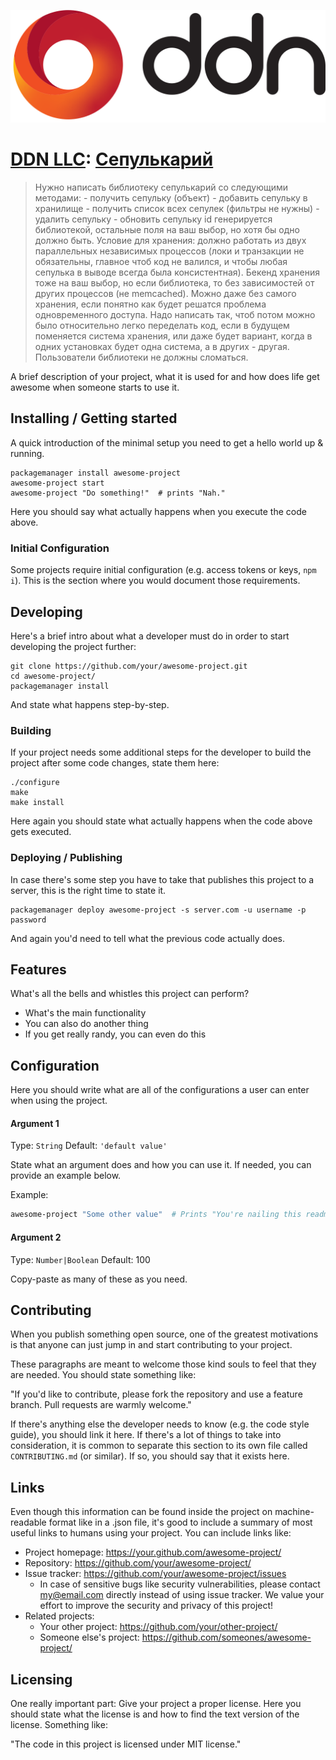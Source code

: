 ![Logo of the project](./data/media/image/Logo.svg)

# [DDN LLC](https://ddn.com): [Сепулькарий](./data/introduction/Task_1-Introduction.pdf)
> Нужно написать библиотеку сепулькарий со следующими методами: - получить 
> сепульку (объект) - добавить сепульку в хранилище - получить список всех
> сепулек (фильтры не нужны) - удалить сепульку - обновить сепульку id
> генерируется библиотекой, остальные поля на ваш выбор, но хотя бы одно должно
> быть. Условие для хранения: должно работать из двух параллельных независимых
> процессов (локи и транзакции не обязательны, главное чтоб код не  валился, и
> чтобы любая сепулька в выводе всегда была консистентная). Бекенд хранения тоже
> на ваш выбор, но если библиотека, то без  зависимостей от других процессов
> (не memcached). Можно даже без самого  хранения, если понятно как будет
> решатся проблема одновременного  доступа. Надо написать так, чтоб потом можно
> было относительно легко переделать  код, если в будущем поменяется система
> хранения, или даже будет  вариант, когда в одних установках будет одна
> система, а в других -  другая. Пользователи библиотеки не должны сломаться.


A brief description of your project, what it is used for and how does life get
awesome when someone starts to use it.

## Installing / Getting started

A quick introduction of the minimal setup you need to get a hello world up &
running.

```shell
packagemanager install awesome-project
awesome-project start
awesome-project "Do something!"  # prints "Nah."
```

Here you should say what actually happens when you execute the code above.

### Initial Configuration

Some projects require initial configuration (e.g. access tokens or keys,
`npm i`).
This is the section where you would document those requirements.

## Developing

Here's a brief intro about what a developer must do in order to start developing
the project further:

```shell
git clone https://github.com/your/awesome-project.git
cd awesome-project/
packagemanager install
```

And state what happens step-by-step.

### Building

If your project needs some additional steps for the developer to build the
project after some code changes, state them here:

```shell
./configure
make
make install
```

Here again you should state what actually happens when the code above gets
executed.

### Deploying / Publishing

In case there's some step you have to take that publishes this project to a
server, this is the right time to state it.

```shell
packagemanager deploy awesome-project -s server.com -u username -p password
```

And again you'd need to tell what the previous code actually does.

## Features

What's all the bells and whistles this project can perform?
* What's the main functionality
* You can also do another thing
* If you get really randy, you can even do this

## Configuration

Here you should write what are all of the configurations a user can enter when
using the project.

#### Argument 1
Type: `String`
Default: `'default value'`

State what an argument does and how you can use it. If needed, you can provide
an example below.

Example:
```bash
awesome-project "Some other value"  # Prints "You're nailing this readme!"
```

#### Argument 2
Type: `Number|Boolean`
Default: 100

Copy-paste as many of these as you need.

## Contributing

When you publish something open source, one of the greatest motivations is that
anyone can just jump in and start contributing to your project.

These paragraphs are meant to welcome those kind souls to feel that they are
needed. You should state something like:

"If you'd like to contribute, please fork the repository and use a feature
branch. Pull requests are warmly welcome."

If there's anything else the developer needs to know (e.g. the code style
guide), you should link it here. If there's a lot of things to take into
consideration, it is common to separate this section to its own file called
`CONTRIBUTING.md` (or similar). If so, you should say that it exists here.

## Links

Even though this information can be found inside the project on machine-readable
format like in a .json file, it's good to include a summary of most useful
links to humans using your project. You can include links like:

- Project homepage: https://your.github.com/awesome-project/
- Repository: https://github.com/your/awesome-project/
- Issue tracker: https://github.com/your/awesome-project/issues
  - In case of sensitive bugs like security vulnerabilities, please contact
    my@email.com directly instead of using issue tracker. We value your effort
    to improve the security and privacy of this project!
- Related projects:
  - Your other project: https://github.com/your/other-project/
  - Someone else's project: https://github.com/someones/awesome-project/


## Licensing

One really important part: Give your project a proper license. Here you should
state what the license is and how to find the text version of the license.
Something like:

"The code in this project is licensed under MIT license."
